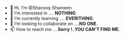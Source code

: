 - 👋 Hi, I’m @Sharooq-Shameen
- 👀 I’m interested in .... <strong>NOTHING</strong>.
- 🌱 I’m currently learning .... <strong>EVERITHING</strong>.
- 💞️ I’m looking to collaborate on ....<strong>NO ONE</strong>.
- 📫 How to reach me ....<strong>Sorry !. YOU CAN'T FIND ME</strong>.

<!---
Sharooq-shameen/Sharooq-shameen is a ✨ special ✨ repository because its `README.md` (this file) appears on your GitHub profile.
You can click the Preview link to take a look at your changes.
--->
